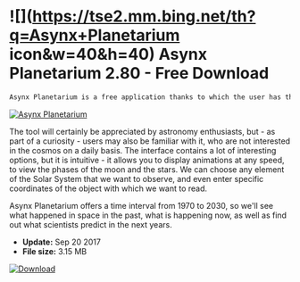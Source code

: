 # ![](https://tse2.mm.bing.net/th?q=Asynx+Planetarium icon&w=40&h=40) Asynx Planetarium 2.80 - Free Download

```sh
Asynx Planetarium is a free application thanks to which the user has the opportunity to become acquainted with the location of planets in the Solar System. Space observation (the map shows not only planets but also the Moon and constellations) is available in a heliocentric and horizontal system.
```
[![Asynx Planetarium](https:https://tse3.mm.bing.net/th?id=OIP.GFodY9aBPXJrjWkKa33FRwHaD3&pid=Api)](https://softexe.net/win/education-science/physics/asynx-planetarium:pRhbb.html)

The tool will certainly be appreciated by astronomy enthusiasts, but - as part of a curiosity - users may also be familiar with it, who are not interested in the cosmos on a daily basis. The interface contains a lot of interesting options, but it is intuitive - it allows you to display animations at any speed, to view the phases of the moon and the stars. We can choose any element of the Solar System that we want to observe, and even enter specific coordinates of the object with which we want to read.
 
 Asynx Planetarium offers a time interval from 1970 to 2030, so we'll see what happened in space in the past, what is happening now, as well as find out what scientists predict in the next years.


- **Update:** Sep 20 2017
- **File size:** 3.15 MB

[![Download](https://cdn.softexe.net/static/img/download.png)](https://softexe.net/win/education-science/physics/asynx-planetarium:pRhbb.html)

